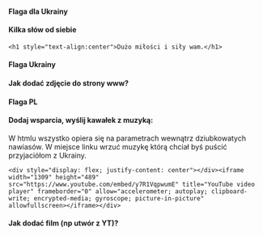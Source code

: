 #### Flaga dla Ukrainy



#### Kilka słów od siebie
```
<h1 style="text-align:center">Dużo miłości i siły wam.</h1>
```

#### Flaga Ukrainy

#### Jak dodać zdjęcie do strony www?

#### Flaga PL



#### Dodaj wsparcia, wyślij kawałek z muzyką:

W htmlu wszystko opiera się na parametrach wewnątrz dziubkowatych nawiasów. W miejsce linku wrzuć muzykę którą chciał byś puścić przyjaciółom z Ukrainy.
```
<div style="display: flex; justify-content: center"></div><iframe width="1309" height="489" src="https://www.youtube.com/embed/y7R1VqpwumE" title="YouTube video player" frameborder="0" allow="accelerometer; autoplay; clipboard-write; encrypted-media; gyroscope; picture-in-picture" allowfullscreen></iframe></div>
```

#### Jak dodać film (np utwór z YT)?



